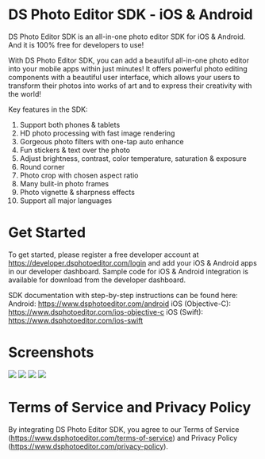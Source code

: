 # DS Photo Editor SDK - iOS & Android

DS Photo Editor SDK is an all-in-one photo editor SDK for iOS & Android. And it is 100% free for developers to use!

With DS Photo Editor SDK, you can add a beautiful all-in-one photo editor into your mobile apps within just minutes! It offers powerful photo editing components with a beautiful user interface, which allows your users to transform their photos into works of art and to express their creativity with the world!

Key features in the SDK:
1. Support both phones & tablets
2. HD photo processing with fast image rendering
3. Gorgeous photo filters with one-tap auto enhance
4. Fun stickers & text over the photo
5. Adjust brightness, contrast, color temperature, saturation & exposure
6. Round corner
7. Photo crop with chosen aspect ratio
8. Many bulit-in photo frames
9. Photo vignette & sharpness effects
10. Support all major languages

# Get Started

To get started, please register a free developer account at https://developer.dsphotoeditor.com/login and add your iOS & Android apps in our developer dashboard. Sample code for iOS & Android integration is available for download from the developer dashboard.

SDK documentation with step-by-step instructions can be found here:
Android: https://www.dsphotoeditor.com/android
iOS (Objective-C): https://www.dsphotoeditor.com/ios-objective-c
iOS (Swift): https://www.dsphotoeditor.com/ios-swift

# Screenshots

![](screenshots/screenshot-1.png)
![](screenshots/screenshot-2.png)
![](screenshots/screenshot-3.png)
![](screenshots/screenshot-4.png)

# Terms of Service and Privacy Policy

By integrating DS Photo Editor SDK, you agree to our Terms of Service (https://www.dsphotoeditor.com/terms-of-service) and Privacy Policy (https://www.dsphotoeditor.com/privacy-policy). 